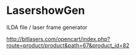 LasershowGen
=======

ILDA file / laser frame generator

http://bitlasers.com/opencart/index.php?route=product/product&path=67&product_id=82


